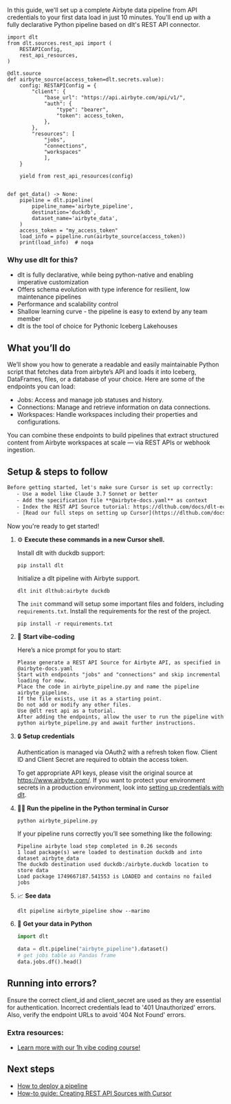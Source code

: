 In this guide, we'll set up a complete Airbyte data pipeline from API credentials to your first data load in just 10 minutes. You'll end up with a fully declarative Python pipeline based on dlt's REST API connector.

```python-outcome
import dlt
from dlt.sources.rest_api import (
    RESTAPIConfig,
    rest_api_resources,
)

@dlt.source
def airbyte_source(access_token=dlt.secrets.value):
    config: RESTAPIConfig = {
        "client": {
            "base_url": "https://api.airbyte.com/api/v1/",
            "auth": {
                "type": "bearer",
                "token": access_token,
            },
        },
        "resources": [
            "jobs",
            "connections",
            "workspaces"
            ],
    }

    yield from rest_api_resources(config)


def get_data() -> None:
    pipeline = dlt.pipeline(
        pipeline_name='airbyte_pipeline',
        destination='duckdb',
        dataset_name='airbyte_data', 
    )
    access_token = "my_access_token"
    load_info = pipeline.run(airbyte_source(access_token))
    print(load_info)  # noqa
```

### Why use dlt for this?

- dlt is fully declarative, while being python-native and enabling imperative customization
- Offers schema evolution with type inference for resilient, low maintenance pipelines
- Performance and scalability control
- Shallow learning curve - the pipeline is easy to extend by any team member
- dlt is the tool of choice for Pythonic Iceberg Lakehouses

## What you’ll do

We’ll show you how to generate a readable and easily maintainable Python script that fetches data from airbyte’s API and loads it into Iceberg, DataFrames, files, or a database of your choice. Here are some of the endpoints you can load:

- Jobs: Access and manage job statuses and history.
- Connections: Manage and retrieve information on data connections.
- Workspaces: Handle workspaces including their properties and configurations.

You can combine these endpoints to build pipelines that extract structured content from Airbyte workspaces at scale — via REST APIs or webhook ingestion.

## Setup & steps to follow

```default
Before getting started, let's make sure Cursor is set up correctly:
   - Use a model like Claude 3.7 Sonnet or better
   - Add the specification file **@airbyte-docs.yaml** as context
   - Index the REST API Source tutorial: https://dlthub.com/docs/dlt-ecosystem/verified-sources/rest_api/ and add it to context as **@dlt rest api**
   - [Read our full steps on setting up Cursor](https://dlthub.com/docs/dlt-ecosystem/llm-tooling/cursor-restapi#23-configuring-cursor-with-documentation)
```

Now you're ready to get started! 

1. ⚙️ **Execute these commands in a new Cursor shell.**
    
    Install dlt with duckdb support:
    ```shell
    pip install dlt
    ```

    Initialize a dlt pipeline with Airbyte support.
    ```shell
    dlt init dlthub:airbyte duckdb
    ```

    The `init` command will setup some important files and folders, including `requirements.txt`. Install the requirements for the rest of the project.
    ```shell
    pip install -r requirements.txt
    ```
    
2. 🤠 **Start vibe-coding**
    
    Here’s a nice prompt for you to start: 
    
    ```prompt
    Please generate a REST API Source for Airbyte API, as specified in @airbyte-docs.yaml 
    Start with endpoints "jobs" and "connections" and skip incremental loading for now. 
    Place the code in airbyte_pipeline.py and name the pipeline airbyte_pipeline. 
    If the file exists, use it as a starting point. 
    Do not add or modify any other files. 
    Use @dlt rest api as a tutorial. 
    After adding the endpoints, allow the user to run the pipeline with python airbyte_pipeline.py and await further instructions.
    ```

    
3. 🔒 **Setup credentials** 
    
    Authentication is managed via OAuth2 with a refresh token flow. Client ID and Client Secret are required to obtain the access token.
    
    To get appropriate API keys, please visit the original source at https://www.airbyte.com/.
    If you want to protect your environment secrets in a production environment, look into [setting up credentials with dlt](https://dlthub.com/docs/walkthroughs/add_credentials).
    
4. 🏃‍♀️ **Run the pipeline in the Python terminal in Cursor**
    
    ```shell
    python airbyte_pipeline.py
    ```
    
    If your pipeline runs correctly you’ll see something like the following:
    
    ```shell
    Pipeline airbyte load step completed in 0.26 seconds
    1 load package(s) were loaded to destination duckdb and into dataset airbyte_data
    The duckdb destination used duckdb:/airbyte.duckdb location to store data
    Load package 1749667187.541553 is LOADED and contains no failed jobs
    ```
    
5. 📈 **See data**
    
    ```shell
    dlt pipeline airbyte_pipeline show --marimo
    ```
    
6. 🐍 **Get your data in Python**
    
    ```python
    import dlt

   data = dlt.pipeline("airbyte_pipeline").dataset()
   # get jobs table as Pandas frame
   data.jobs.df().head()
    ```

## Running into errors?

Ensure the correct client_id and client_secret are used as they are essential for authentication. Incorrect credentials lead to '401 Unauthorized' errors. Also, verify the endpoint URLs to avoid '404 Not Found' errors.

### Extra resources:

- [Learn more with our 1h vibe coding course!](https://www.youtube.com/watch?v=GGid70rnJuM)

## Next steps

- [How to deploy a pipeline](https://dlthub.com/docs/walkthroughs/deploy-a-pipeline)
- [How-to guide: Creating REST API Sources with Cursor](https://dlthub.com/docs/dlt-ecosystem/llm-tooling/cursor-restapi)
